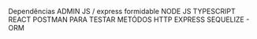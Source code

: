 Dependências
ADMIN JS / express formidable
NODE JS
TYPESCRIPT
REACT
POSTMAN PARA TESTAR METÓDOS HTTP
EXPRESS
SEQUELIZE - ORM
